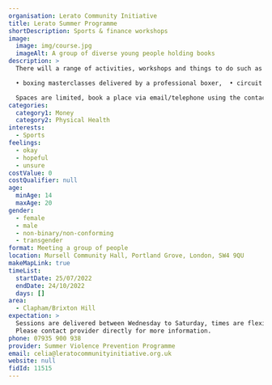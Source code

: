 ```yaml
---
organisation: Lerato Community Initiative
title: Lerato Summer Programme
shortDescription: Sports & finance workshops
image:
  image: img/course.jpg
  imageAlt: A group of diverse young people holding books
description: >
  There will a range of activities, workshops and things to do such as 

  • boxing masterclasses delivered by a professional boxer,  • circuit training and multi-sport activities • American Flag Football (skills, game play) • music composition workshops • workshops based on financial literacy incorporating knowledge around NFTs, crypto and blockchain with an aim to provide youths with choices on legal income sources • presentations on gang affiliation, county lines and grooming • peer to peer mentoring and 1-1 mentoring • 1-1 Counselling • Hot & Cold Meals/Snacks

  Spaces are limited, book a place via email/telephone using the contact details provided. 
categories:
  category1: Money
  category2: Physical Health
interests:
  - Sports
feelings:
  - okay
  - hopeful
  - unsure
costValue: 0
costQualifier: null
age:
  minAge: 14
  maxAge: 20
gender:
  - female
  - male
  - non-binary/non-conforming
  - transgender
format: Meeting a group of people
location: Mursell Community Hall, Portland Grove, London, SW4 9QU
makeMapLink: true
timeList:
  startDate: 25/07/2022
  endDate: 24/10/2022
  days: []
area:
  - Clapham/Brixton Hill
expectation: >
  Sessions are delivered between Wednesday to Saturday, times are flexible.
  Please contact provider directly for more information. 
phone: 07935 900 938
provider: Summer Violence Prevention Programme
email: celia@leratocommunityinitiative.org.uk
website: null
fidId: 11515
---
```

